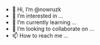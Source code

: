 - 👋 Hi, I’m @nowruzk
- 👀 I’m interested in ...
- 🌱 I’m currently learning ...
- 💞️ I’m looking to collaborate on ...
- 📫 How to reach me ...

<!---
nowruzk/nowruzk is a ✨ special ✨ repository because its `README.md` (this file) appears on your GitHub profile.
You can click the Preview link to take a look at your changes.
--->
